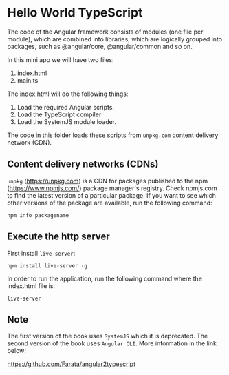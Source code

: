 # Hello World TypeScript

The code of the Angular framework consists of modules (one file per module), which
are combined into libraries, which are logically grouped into packages, such as
@angular/core, @angular/common and so on.

In this mini app we will have two files:

1. index.html
2. main.ts

The index.html will do the following things:

1. Load the required Angular scripts.
2. Load the TypeScript compiler
3. Load the SystemJS module loader.

The code in this folder loads these scripts from `unpkg.com` content delivery 
network (CDN).

## Content delivery networks (CDNs)

`unpkg` (https://unpkg.com) is a CDN for packages published to the npm (https://www.npmjs.com/)
package manager's registry. Check npmjs.com to find the latest version of a particular
package. If you want to see which other versions of the package are available, run the
following command:

```shell
npm info packagename
```

## Execute the http server

First install `live-server`:

```shell
npm install live-server -g
```

In order to run the application, run the following command where the index.html file is:

```shell
live-server
```

## Note

The first version of the book uses `SystemJS` which it is deprecated. The second version
of the book uses `Angular CLI`. More information in the link below:

https://github.com/Farata/angular2typescript


